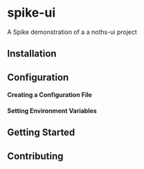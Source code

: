 # spike-ui



A Spike demonstration of a a noths-ui project

## Installation

## Configuration

#### Creating a Configuration File

#### Setting Environment Variables

## Getting Started

## Contributing
